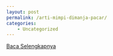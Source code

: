 ```yaml
---
layout: post
permalink: /arti-mimpi-dimanja-pacar/
categories:
    - Uncategorized
---
```


[Baca Selengkapnya](/01)